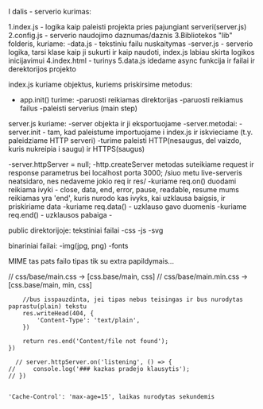 I dalis - serverio kurimas:

1.index.js - logika kaip paleisti projekta pries pajungiant serveri(server.js)
2.config.js - serverio naudojimo daznumas/daznis
3.Bibliotekos "lib" folderis, kuriame:
-data.js - tekstiniu failu nuskaitymas
-server.js - serverio logika, tarsi klase kaip ji sukurti ir kaip naudoti, index.js labiau skirta logikos inicijavimui
4.index.html - turinys
5.data.js idedame async funkcija ir failai ir derektorijos projekto

index.js kuriame objektus, kuriems priskirsime metodus:

- app.init() turime:
  -paruosti reikiamas direktorijas
  -paruosti reikiamus failus
  -paleisti serverius (main step)

server.js kuriame:
-server objekta ir ji eksportuojame
-server.metodai:
-server.init - tam, kad paleistume importuojame i index.js ir iskvieciame (t.y. paleidziame HTTP serveri)
-turime paleisti HTTP(nesaugus, del vaizdo, kuris nukreipia i saugu) ir HTTPS(saugus)

-server.httpServer = null;
-http.createServer metodas suteikiame request ir response parametrus bei localhost porta 3000;
/siuo metu live-serveris neatsidaro, nes nedaveme jokio req ir res/
-kuriame req.on() duodami reikiama ivyki - close, data, end, error, pause, readable, resume
mums reikiamas yra 'end', kuris nurodo kas ivyks, kai uzklausa baigsis, ir priskiriame data
-kuriame req.data() - uzklauso gavo duomenis
-kuriame req.end() - uzklausos pabaiga -

public direktorijoje:
tekstiniai failai
-css
-js
-svg

binariniai failai:
-img(jpg, png)
-fonts

MIME tas pats failo tipas tik su extra papildymais...

// css/base/main.css -> [css.base/main, css]
// css/base/main.min.css -> [css.base/main, min, css]

        //bus isspauzdinta, jei tipas nebus teisingas ir bus nurodytas paprastu(plain) tekstu
        res.writeHead(404, {
            'Content-Type': 'text/plain',
        })

        return res.end('Content/file not found');
    })

      // server.httpServer.on('listening', () => {
    //     console.log('### kazkas pradejo klausytis');
    // })


    'Cache-Control': 'max-age=15', laikas nurodytas sekundemis

